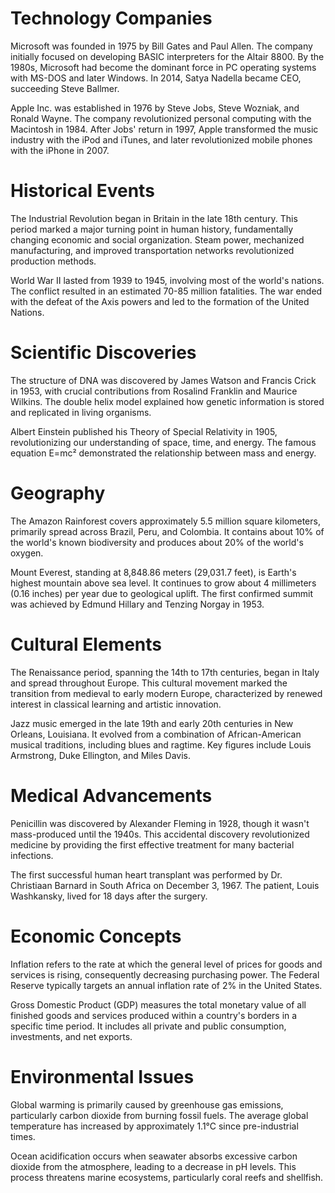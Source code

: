 # Technology Companies

Microsoft was founded in 1975 by Bill Gates and Paul Allen. The company initially focused on developing BASIC interpreters for the Altair 8800. By the 1980s, Microsoft had become the dominant force in PC operating systems with MS-DOS and later Windows. In 2014, Satya Nadella became CEO, succeeding Steve Ballmer.

Apple Inc. was established in 1976 by Steve Jobs, Steve Wozniak, and Ronald Wayne. The company revolutionized personal computing with the Macintosh in 1984. After Jobs' return in 1997, Apple transformed the music industry with the iPod and iTunes, and later revolutionized mobile phones with the iPhone in 2007.

# Historical Events

The Industrial Revolution began in Britain in the late 18th century. This period marked a major turning point in human history, fundamentally changing economic and social organization. Steam power, mechanized manufacturing, and improved transportation networks revolutionized production methods.

World War II lasted from 1939 to 1945, involving most of the world's nations. The conflict resulted in an estimated 70-85 million fatalities. The war ended with the defeat of the Axis powers and led to the formation of the United Nations.

# Scientific Discoveries

The structure of DNA was discovered by James Watson and Francis Crick in 1953, with crucial contributions from Rosalind Franklin and Maurice Wilkins. The double helix model explained how genetic information is stored and replicated in living organisms.

Albert Einstein published his Theory of Special Relativity in 1905, revolutionizing our understanding of space, time, and energy. The famous equation E=mc² demonstrated the relationship between mass and energy.

# Geography

The Amazon Rainforest covers approximately 5.5 million square kilometers, primarily spread across Brazil, Peru, and Colombia. It contains about 10% of the world's known biodiversity and produces about 20% of the world's oxygen.

Mount Everest, standing at 8,848.86 meters (29,031.7 feet), is Earth's highest mountain above sea level. It continues to grow about 4 millimeters (0.16 inches) per year due to geological uplift. The first confirmed summit was achieved by Edmund Hillary and Tenzing Norgay in 1953.

# Cultural Elements

The Renaissance period, spanning the 14th to 17th centuries, began in Italy and spread throughout Europe. This cultural movement marked the transition from medieval to early modern Europe, characterized by renewed interest in classical learning and artistic innovation.

Jazz music emerged in the late 19th and early 20th centuries in New Orleans, Louisiana. It evolved from a combination of African-American musical traditions, including blues and ragtime. Key figures include Louis Armstrong, Duke Ellington, and Miles Davis.

# Medical Advancements

Penicillin was discovered by Alexander Fleming in 1928, though it wasn't mass-produced until the 1940s. This accidental discovery revolutionized medicine by providing the first effective treatment for many bacterial infections.

The first successful human heart transplant was performed by Dr. Christiaan Barnard in South Africa on December 3, 1967. The patient, Louis Washkansky, lived for 18 days after the surgery.

# Economic Concepts

Inflation refers to the rate at which the general level of prices for goods and services is rising, consequently decreasing purchasing power. The Federal Reserve typically targets an annual inflation rate of 2% in the United States.

Gross Domestic Product (GDP) measures the total monetary value of all finished goods and services produced within a country's borders in a specific time period. It includes all private and public consumption, investments, and net exports.

# Environmental Issues

Global warming is primarily caused by greenhouse gas emissions, particularly carbon dioxide from burning fossil fuels. The average global temperature has increased by approximately 1.1°C since pre-industrial times.

Ocean acidification occurs when seawater absorbs excessive carbon dioxide from the atmosphere, leading to a decrease in pH levels. This process threatens marine ecosystems, particularly coral reefs and shellfish.
